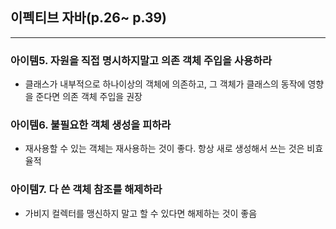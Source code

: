 ## 이펙티브 자바(p.26~ p.39)

---

### 아이템5. 자원을 직접 명시하지말고 의존 객체 주입을 사용하라

- 클래스가 내부적으로 하나이상의 객체에 의존하고, 그 객체가 클래스의 동작에 영향을 준다면 의존 객체 주입을 권장

### 아이템6. 불필요한 객체 생성을 피하라

- 재사용할 수 있는 객체는 재사용하는 것이 좋다. 항상 새로 생성해서 쓰는 것은 비효율적

### 아이템7. 다 쓴 객체 참조를 해제하라

- 가비지 컬렉터를 맹신하지 말고 할 수 있다면 해제하는 것이 좋음
